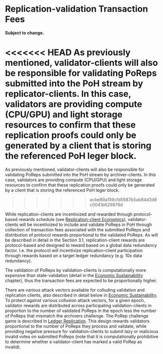 # Replication-validation Transaction Fees

**Subject to change.**

<<<<<<< HEAD
As previously mentioned, validator-clients will also be responsible for validating PoReps submitted into the PoH stream by replicator-clients. In this case, validators are providing compute \(CPU/GPU\) and light storage resources to confirm that these replication proofs could only be generated by a client that is storing the referenced PoH leger block.
=======
As previously mentioned, validator-clients will also be responsible for validating PoReps submitted into the PoH stream by archiver-clients. In this case, validators are providing compute \(CPU/GPU\) and light storage resources to confirm that these replication proofs could only be generated by a client that is storing the referenced PoH leger block.
>>>>>>> acbe89a159cfd5687b5ab84d3d9c0041b629878d

While replication-clients are incentivized and rewarded through protocol-based rewards schedule \(see [Replication-client Economics](../ed_replication_client_economics/)\), validator-clients will be incentivized to include and validate PoReps in PoH through collection of transaction fees associated with the submitted PoReps and distribution of protocol rewards proportional to the validated PoReps. As will be described in detail in the Section 3.1, replication-client rewards are protocol-based and designed to reward based on a global data redundancy factor. I.e. the protocol will incentivize replication-client participation through rewards based on a target ledger redundancy \(e.g. 10x data redundancy\).

The validation of PoReps by validation-clients is computationally more expensive than state-validation \(detail in the [Economic Sustainability](../ed_economic_sustainability.md) chapter\), thus the transaction fees are expected to be proportionally higher.

There are various attack vectors available for colluding validation and replication clients, also described in detail below in [Economic Sustainability](https://github.com/solana-labs/solana/tree/aacead62c0eb052068172eba6b53fc85874d6d54/book/src/ed_economic_sustainability/README.md). To protect against various collusion attack vectors, for a given epoch, validator rewards are distributed across participating validation-clients in proportion to the number of validated PoReps in the epoch less the number of PoReps that mismatch the archivers challenge. The PoRep challenge game is described in [Ledger Replication](https://github.com/solana-labs/solana/blob/master/book/src/ledger-replication.md#the-porep-game). This design rewards validators proportional to the number of PoReps they process and validate, while providing negative pressure for validation-clients to submit lazy or malicious invalid votes on submitted PoReps \(note that it is computationally prohibitive to determine whether a validator-client has marked a valid PoRep as invalid\).


